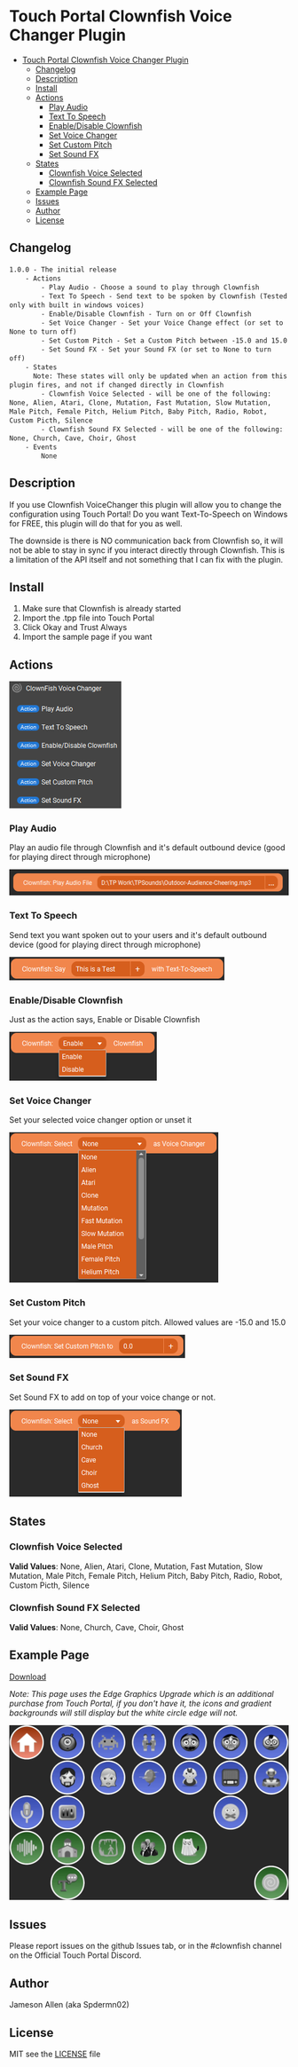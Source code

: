 # Touch Portal Clownfish Voice Changer Plugin

- [Touch Portal Clownfish Voice Changer Plugin](#touch-portal-clownfish-voice-changer-plugin)
  - [Changelog](#changelog)
  - [Description](#description)
  - [Install](#install)
  - [Actions](#actions)
    - [Play Audio](#play-audio)
    - [Text To Speech](#text-to-speech)
    - [Enable/Disable Clownfish](#enabledisable-clownfish)
    - [Set Voice Changer](#set-voice-changer)
    - [Set Custom Pitch](#set-custom-pitch)
    - [Set Sound FX](#set-sound-fx)
  - [States](#states)
    - [Clownfish Voice Selected](#clownfish-voice-selected)
    - [Clownfish Sound FX Selected](#clownfish-sound-fx-selected)
  - [Example Page](#example-page)
  - [Issues](#issues)
  - [Author](#author)
  - [License](#license)

## Changelog
```
1.0.0 - The initial release
    - Actions
        - Play Audio - Choose a sound to play through Clownfish
        - Text To Speech - Send text to be spoken by Clownfish (Tested only with built in windows voices)
        - Enable/Disable Clownfish - Turn on or Off Clownfish
        - Set Voice Changer - Set your Voice Change effect (or set to None to turn off)
        - Set Custom Pitch - Set a Custom Pitch between -15.0 and 15.0
        - Set Sound FX - Set your Sound FX (or set to None to turn off)
    - States
      Note: These states will only be updated when an action from this plugin fires, and not if changed directly in Clownfish
        - Clownfish Voice Selected - will be one of the following: None, Alien, Atari, Clone, Mutation, Fast Mutation, Slow Mutation, Male Pitch, Female Pitch, Helium Pitch, Baby Pitch, Radio, Robot, Custom Picth, Silence
        - Clownfish Sound FX Selected - will be one of the following: None, Church, Cave, Choir, Ghost
    - Events
        None
```

## Description
If you use Clownfish VoiceChanger this plugin will allow you to change the configuration using Touch Portal! 
Do you want Text-To-Speech on Windows for FREE, this plugin will do that for you as well.

The downside is there is NO communication back from Clownfish so, it will not be able to stay in sync if you interact directly through Clownfish.  This is a limitation of the API itself and not something that I can fix with the plugin.

## Install

1. Make sure that Clownfish is already started
2. Import the .tpp file into Touch Portal
3. Click Okay and Trust Always
4. Import the sample page if you want

## Actions

![Action Image](resources/images/TPClownfish-Actions.png)

### Play Audio

Play an audio file through Clownfish and it's default outbound device (good for playing direct through microphone)

![Play Audio](resources/images/TPClownfish-PlayAudio.png)

### Text To Speech

Send text you want spoken out to your users and it's default outbound device (good for playing direct through microphone)

![Text To Speech](resources/images/TPClownfish-TextToSpeech.png)

### Enable/Disable Clownfish

Just as the action says, Enable or Disable Clownfish

![Enable Disable](resources/images/TPClownfish-EnableDisable.png)

### Set Voice Changer

Set your selected voice changer option or unset it

![Voice Changer](resources/images/TPClownfish-VoiceChange.png)

### Set Custom Pitch

Set your voice changer to a custom pitch. Allowed values are -15.0 and 15.0

![Custom Pitch](resources/images/TPClownfish-CustomPitch.png)
### Set Sound FX

Set Sound FX to add on top of your voice change or not.

![Sound FX](resources/images/TPClownfish-SoundFX.png)

## States

### Clownfish Voice Selected

**Valid Values**: None, Alien, Atari, Clone, Mutation, Fast Mutation, Slow Mutation, Male Pitch, Female Pitch, Helium Pitch, Baby Pitch, Radio, Robot, Custom Picth, Silence
### Clownfish Sound FX Selected

**Valid Values**: None, Church, Cave, Choir, Ghost

## Example Page

[Download](resources/Clownfish-VC-Example.tpz)

*Note: This page uses the Edge Graphics Upgrade which is an additional purchase from Touch Portal, if you don't have it, the icons and gradient backgrounds will still display but the white circle edge will not.*

![Clownfish Page](resources/images/Sample-Page.gif)

## Issues
Please report issues on the github Issues tab, or in the #clownfish channel on the Official Touch Portal Discord.

## Author
Jameson Allen (aka Spdermn02)

## License
MIT see the [LICENSE](LICENSE) file
